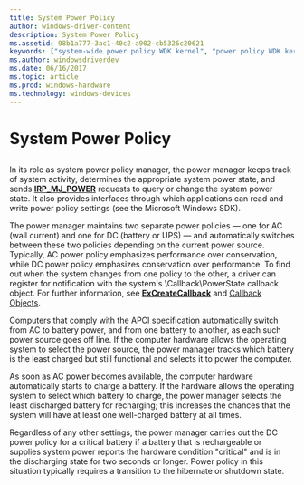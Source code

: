 ```yaml
---
title: System Power Policy
author: windows-driver-content
description: System Power Policy
ms.assetid: 98b1a777-3ac1-40c2-a902-cb5326c20621
keywords: ["system-wide power policy WDK kernel", "power policy WDK kernel", "power supply WDK kernel", "system power policy WDK kernel", "AC power WDK kernel", "DC power WDK kernel"]
ms.author: windowsdriverdev
ms.date: 06/16/2017
ms.topic: article
ms.prod: windows-hardware
ms.technology: windows-devices
---
```


# System Power Policy


## <a href="" id="ddk-system-power-policy-kg"></a>


In its role as system power policy manager, the power manager keeps track of system activity, determines the appropriate system power state, and sends [**IRP\_MJ\_POWER**](https://msdn.microsoft.com/library/windows/hardware/ff550784) requests to query or change the system power state. It also provides interfaces through which applications can read and write power policy settings (see the Microsoft Windows SDK).

The power manager maintains two separate power policies — one for AC (wall current) and one for DC (battery or UPS) — and automatically switches between these two policies depending on the current power source. Typically, AC power policy emphasizes performance over conservation, while DC power policy emphasizes conservation over performance. To find out when the system changes from one policy to the other, a driver can register for notification with the system's \\Callback\\PowerState callback object. For further information, see [**ExCreateCallback**](https://msdn.microsoft.com/library/windows/hardware/ff544560) and [Callback Objects](callback-objects.md).

Computers that comply with the APCI specification automatically switch from AC to battery power, and from one battery to another, as each such power source goes off line. If the computer hardware allows the operating system to select the power source, the power manager tracks which battery is the least charged but still functional and selects it to power the computer.

As soon as AC power becomes available, the computer hardware automatically starts to charge a battery. If the hardware allows the operating system to select which battery to charge, the power manager selects the least discharged battery for recharging; this increases the chances that the system will have at least one well-charged battery at all times.

Regardless of any other settings, the power manager carries out the DC power policy for a critical battery if a battery that is rechargeable or supplies system power reports the hardware condition "critical" and is in the discharging state for two seconds or longer. Power policy in this situation typically requires a transition to the hibernate or shutdown state.

 

 




